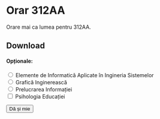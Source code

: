 # Orar 312AA

Orare mai ca lumea pentru 312AA.

<h2>Download</h2>
<form id="fform">
  <h4>Opționale:</h4>
  <input type="radio" name="opp" id="eiais">
  <label for="eiais">Elemente de Informatică Aplicate în Ingineria Sistemelor</label>
  <br>
  <input type="radio" name="opp" id="gi">
  <label for="eiais">Grafică Inginerească</label>
  <br>
  <input type="radio" name="opp" id="pi">
  <label for="eiais">Prelucrarea Informației</label>
  <br>
  <input type="checkbox" name="ppp" id="ppp">
  <label for="ppp">Psihologia Educației</label>
  <br>
</form>

<button onclick="gibslink()">Dă și mie</button>

<script>
  function gibslink() {
    let hasEiais = document.getElementById('eiais').checked
    let hasGi = document.getElementById('gi').checked
    let hasPi = document.getElementById('pi').checked
    let hasPsiho = document.getElementById('ppp').checked
    
    console.log(hasEiais, hasGi, hasPi, hasPsiho)

    if (!hasEiais && !hasGi && !hasPi) {
        window.alert('EROARE FATALA!! NU AI SELECTAT UN OPTIONAL')
        return
    }
    
    var link = 'https://serbuvlad.github.io/orare/312AA/orar'
    if (hasEiais)
        link += '_eiais'
    else if (hasGi)
        link += '_gi'
    else if (hasPi)
        link += '_pi'

    if (hasPsiho)
        link += '_psiho'

    link += '.xlsx'
    window.open(link)
  }
</script>
